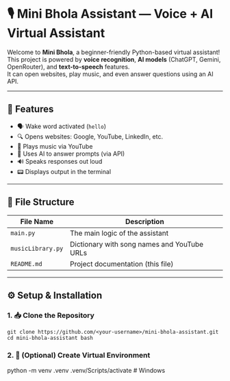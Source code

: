 # 🎙️ Mini Bhola Assistant — Voice + AI Virtual Assistant

Welcome to **Mini Bhola**, a beginner-friendly Python-based virtual assistant!  
This project is powered by **voice recognition**, **AI models** (ChatGPT, Gemini, OpenRouter), and **text-to-speech** features.  
It can open websites, play music, and even answer questions using an AI API.

---

## 🧠 Features

- 🗣️ Wake word activated (`hello`)
- 🔍 Opens websites: Google, YouTube, LinkedIn, etc.
- 🎵 Plays music via YouTube
- 🧠 Uses AI to answer prompts (via API)
- 🔊 Speaks responses out loud
- 📟 Displays output in the terminal

---

## 📂 File Structure

| File Name         | Description |
|------------------|-------------|
| `main.py`        | The main logic of the assistant |
| `musicLibrary.py`| Dictionary with song names and YouTube URLs |
| `README.md`      | Project documentation (this file) |

---

## ⚙️ Setup & Installation

### 1. 📥 Clone the Repository

```
git clone https://github.com/<your-username>/mini-bhola-assistant.git
cd mini-bhola-assistant bash
```

### 2. 🐍 (Optional) Create Virtual Environment

python -m venv .venv
.venv/Scripts/activate  # Windows

